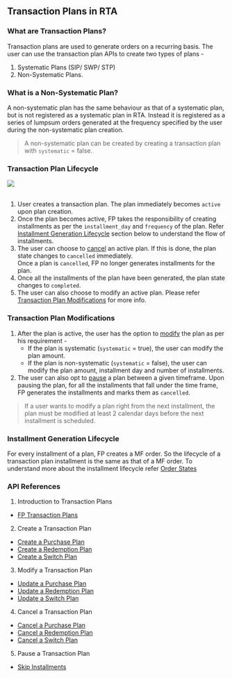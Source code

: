 
## Transaction Plans in RTA

### What are Transaction Plans?

Transaction plans are used to generate orders on a recurring basis.
The user can use the transaction plan APIs to create two types of plans - 
1. Systematic Plans (SIP/ SWP/ STP) 
2. Non-Systematic Plans.

### What is a Non-Systematic Plan?
A non-systematic plan has the same behaviour as that of a systematic plan, but is not registered as a systematic plan in RTA. Instead it is registered as a series of lumpsum orders generated at the frequency specified by the user during the non-systematic plan creation.

> A non-systematic plan can be created by creating a transaction plan with `systematic` = false.


### Transaction Plan Lifecycle
<div>
  <img src="../../images/transaction-plans-flow.png">
</div>

<br>

1. User creates a transaction plan. The plan immediately becomes `active` upon plan creation. 
2. Once the plan becomes active, FP takes the responsibility of creating installments as per the `installment_day` and `frequency` of the plan. Refer [Installment Generation Lifecycle](#installment-generation-lifecycle) section below to understand the flow of installments.
3. The user can choose to [cancel](#api-references) an active plan. If this is done, the plan state changes to `cancelled` immediately. <br> Once a plan is `cancelled`, FP no longer generates installments for the plan.
4. Once all the installments of the plan have been generated, the plan state changes to `completed`.
5. The user can also choose to modify an active plan. Please refer [Transaction Plan Modifications](#transaction-plan-modifications) for more info.

### Transaction Plan Modifications
1. After the plan is active, the user has the option to [modify](#api-references) the plan as per his requirement -
   - If the plan is systematic (`systematic` = true), the user can modify the plan amount.
   - If the plan is non-systematic (`systematic` = false), the user can modify the plan amount, installment day and number of installments. 
2. The user can also opt to [pause](#api-references) a plan between a given timeframe. Upon pausing the plan, for all the installments that fall under the time frame, FP generates the installments and marks them as `cancelled`. 

> If a user wants to modify a plan right from the next installment, the plan must be modified at least 2 calendar days before the next installment is scheduled.

### Installment Generation Lifecycle
For every installment of a plan, FP creates a MF order.
So the lifecycle of a transaction plan installment is the same as that of a MF order.
To understand more about the installment lifecycle refer [Order States]("/mf-transactions/order-states")

### API References
1. Introduction to Transaction Plans
  - [FP Transaction Plans](#https://fintechprimitives.com/docs/api/#fp-transaction-plans)

2. Create a Transaction Plan
  - [Create a Purchase Plan](#https://fintechprimitives.com/docs/api/#create-a-purchase-plan)
  - [Create a Redemption Plan](#https://fintechprimitives.com/docs/api/#create-a-redemption-plan)
  - [Create a Switch Plan](#https://fintechprimitives.com/docs/api/#create-a-switch-plan)

3. Modify a Transaction Plan
  - [Update a Purchase Plan](#https://fintechprimitives.com/docs/api/#update-a-purchase-plan)
  - [Update a Redemption Plan](#https://fintechprimitives.com/docs/api/#update-a-redemption-plan)
  - [Update a Switch Plan](#https://fintechprimitives.com/docs/api/#update-a-switch-plan)

4. Cancel a Transaction Plan
  - [Cancel a Purchase Plan](#https://fintechprimitives.com/docs/api/#cancel-a-purchase-plan)
  - [Cancel a Redemption Plan](#https://fintechprimitives.com/docs/api/#cancel-a-redemption-plan)
  - [Cancel a Switch Plan](#https://fintechprimitives.com/docs/api/#cancel-a-switch-plan)

5. Pause a Transaction Plan
  - [Skip Installments](#https://fintechprimitives.com/docs/api/#skip-installments-via-skip-instructions)
